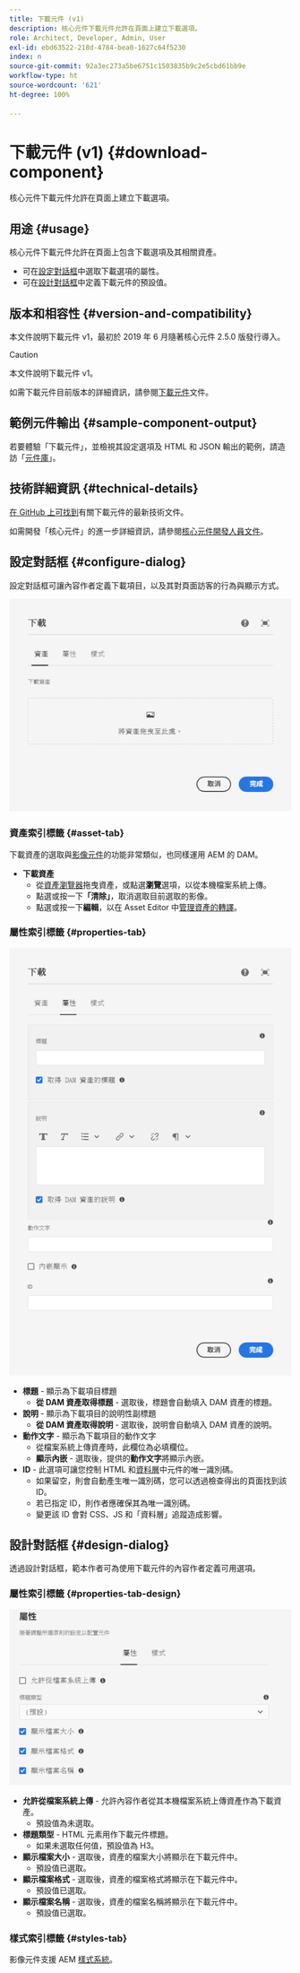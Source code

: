 ```yaml
---
title: 下載元件 (v1)
description: 核心元件下載元件允許在頁面上建立下載選項。
role: Architect, Developer, Admin, User
exl-id: ebd63522-218d-4784-bea0-1627c64f5230
index: n
source-git-commit: 92a3ec273a5be6751c1503835b9c2e5cbd61bb9e
workflow-type: ht
source-wordcount: '621'
ht-degree: 100%

---
```



# 下載元件 (v1) {#download-component}

核心元件下載元件允許在頁面上建立下載選項。

## 用途 {#usage}

核心元件下載元件允許在頁面上包含下載選項及其相關資產。

* 可在[設定對話框](#configure-dialog)中選取下載選項的屬性。
* 可在[設計對話框](#design-dialog)中定義下載元件的預設值。

## 版本和相容性 {#version-and-compatibility}

本文件說明下載元件 v1，最初於 2019 年 6 月隨著核心元件 2.5.0 版發行導入。

>[!CAUTION]
>
>本文件說明下載元件 v1。
>
>如需下載元件目前版本的詳細資訊，請參閱[下載元件](/help/components/download.md)文件。

## 範例元件輸出 {#sample-component-output}

若要體驗「下載元件」，並檢視其設定選項及 HTML 和 JSON 輸出的範例，請造訪「[元件庫](https://adobe.com/go/aem_cmp_library_download_tw)」。

## 技術詳細資訊 {#technical-details}

[在 GitHub 上可找到](https://adobe.com/go/aem_cmp_tech_download_v1_tw)有關下載元件的最新技術文件。

如需開發「核心元件」的進一步詳細資訊，請參閱[核心元件開發人員文件](/help/developing/overview.md)。

## 設定對話框 {#configure-dialog}

設定對話框可讓內容作者定義下載項目，以及其對頁面訪客的行為與顯示方式。

![下載元件編輯對話框的資產索引標籤](/help/assets/download-edit-asset.png)

### 資產索引標籤 {#asset-tab}

下載資產的選取與[影像元件](image-v1.md)的功能非常類似，也同樣運用 AEM 的 DAM。

* **下載資產**
   * 從[資產瀏覽器](https://experienceleague.adobe.com/docs/experience-manager-cloud-service/sites/authoring/fundamentals/environment-tools.html?lang=zh-Hant)拖曳資產，或點選&#x200B;**瀏覽**&#x200B;選項，以從本機檔案系統上傳。
   * 點選或按一下&#x200B;**「清除」**，取消選取目前選取的影像。
   * 點選或按一下&#x200B;**編輯**，以在 Asset Editor 中[管理資產的轉譯](https://experienceleague.adobe.com/docs/experience-manager-cloud-service/assets/manage/manage-digital-assets.html?lang=zh-Hant)。

### 屬性索引標籤 {#properties-tab}

![下載元件編輯對話框的屬性索引標籤](/help/assets/download-edit-properties.png)

* **標題** - 顯示為下載項目標題
   * **從 DAM 資產取得標題** - 選取後，標題會自動填入 DAM 資產的標題。
* **說明** - 顯示為下載項目的說明性副標題
   * **從 DAM 資產取得說明** - 選取後，說明會自動填入 DAM 資產的說明。
* **動作文字** - 顯示為下載項目的動作文字
   * 從檔案系統上傳資產時，此欄位為必填欄位。
   * **顯示內嵌** - 選取後，提供的&#x200B;**動作文字**&#x200B;將顯示內嵌。
* **ID** - 此選項可讓您控制 HTML 和[資料層](/help/developing/data-layer/overview.md)中元件的唯一識別碼。
   * 如果留空，則會自動產生唯一識別碼，您可以透過檢查得出的頁面找到該 ID。
   * 若已指定 ID，則作者應確保其為唯一識別碼。
   * 變更該 ID 會對 CSS、JS 和「資料層」追蹤造成影響。

## 設計對話框 {#design-dialog}

透過設計對話框，範本作者可為使用下載元件的內容作者定義可用選項。

### 屬性索引標籤 {#properties-tab-design}

![下載元件的設計對話框](/help/assets/download-design.png)

* **允許從檔案系統上傳** - 允許內容作者從其本機檔案系統上傳資產作為下載資產。
   * 預設值為未選取。
* **標題類型** - HTML 元素用作下載元件標題。
   * 如果未選取任何值，預設值為 H3。
* **顯示檔案大小** - 選取後，資產的檔案大小將顯示在下載元件中。
   * 預設值已選取。
* **顯示檔案格式** - 選取後，資產的檔案格式將顯示在下載元件中。
   * 預設值已選取。
* **顯示檔案名稱** - 選取後，資產的檔案名稱將顯示在下載元件中。
   * 預設值已選取。

### 樣式索引標籤 {#styles-tab}

影像元件支援 AEM [樣式系統](/help/get-started/authoring.md#component-styling)。

